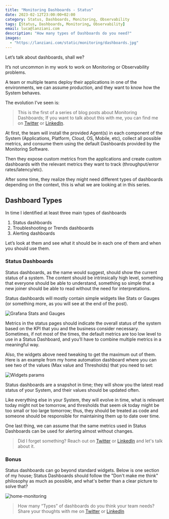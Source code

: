```yaml
---
title: "Monitoring Dashboards - Status"
date: 2023-02-12T23:00:00+02:00
category: Status, Dashboards, Monitoring, Observability
tags: [Status, Dashboards, Monitoring, Observability]
email: luca@lanziani.com
description: "How many types of Dashboards do you need?"
images:
  - "https://lanziani.com/static/monitoring/dashboards.jpg"
---
```


Let’s talk about dashboards, shall we?

It’s not uncommon in my work to work on Monitoring or Observability problems.

A team or multiple teams deploy their applications in one of the environments, we can assume production, and they want to know how the System behaves.

The evolution I’ve seen is:

> This is the first of a series of blog posts about Monitoring Dashboards; If you want to talk about this with me, you can find me on [Twitter](https://twitter.com/lucalanziani/status/1624892620303466503) or [LinkedIn](https://www.linkedin.com/posts/activity-7030658527555694592-TVFg).

At first, the team will install the provided Agent(s) in each component of the System (Applications, Platform, Cloud, OS, Mobile, etc), collect all possible metrics, and consume them using the default Dashboards provided by the Monitoring Software.

Then they expose custom metrics from the applications and create custom dashboards with the relevant metrics they want to track (throughput/error rates/latency/etc).

After some time, they realize they might need different types of dashboards depending on the context, this is what we are looking at in this series.

## Dashboard Types

In time I identified at least three main types of dashboards

1. Status dashboards
2. Troubleshooting or Trends dashboards
3. Alerting dashboards

Let’s look at them and see what it should be in each one of them and when you should use them.

### Status Dashboards

Status dashboards, as the name would suggest, should show the current status of a system. The content should be intrinsically high level, something that everyone should be able to understand, something so simple that a new joiner should be able to read without the need for interpretations.

Status dashboards will mostly contain simple widgets like Stats or Gauges (or something more, as you will see at the end of the post).

![Grafana Stats and Gauges](/static/monitoring/simple-widgets.png)

Metrics in the status pages should indicate the overall status of the system based on the KPI that you and the business consider necessary. Sometimes, if not most of the times, the default metrics are too low level to use in a Status Dashboard, and you’ll have to combine multiple metrics in a meaningful way.

Also, the widgets above need tweaking to get the maximum out of them. Here is an example from my home automation dashboard where you can see two of the values (Max value and Thresholds) that you need to set:

![Widgets params](/static/monitoring/widgets-params.png)

Status dashboards are a snapshot in time; they will show you the latest read status of your System, and their values should be updated often.

Like everything else in your System, they will evolve in time, what is relevant today might not be tomorrow, and thresholds that seem ok today might be too small or too large tomorrow; thus, they should be treated as code and someone should be responsible for maintaining them up to date over time.

One last thing, we can assume that the same metrics used in Status Dashboards can be used for alerting almost without changes.

> Did I forget something? Reach out on [Twitter](https://twitter.com/lucalanziani/status/1624892620303466503) or [LinkedIn](https://www.linkedin.com/posts/activity-7030658527555694592-TVFg) and let's talk about it.

### Bonus

Status dashboards can go beyond standard widgets. Below is one section of my house; Status Dashboards should follow the "Don't make me think" philosophy as much as possible, and what's better than a clear picture to solve that?

![home-monitoring](/static/monitoring/home-monitoring.png)

> How many “Types” of dashboards do you think your team needs? Share your thoughts with me on [Twitter](https://twitter.com/lucalanziani/status/1624892620303466503) or [LinkedIn](https://www.linkedin.com/posts/activity-7030658527555694592-TVFg)
